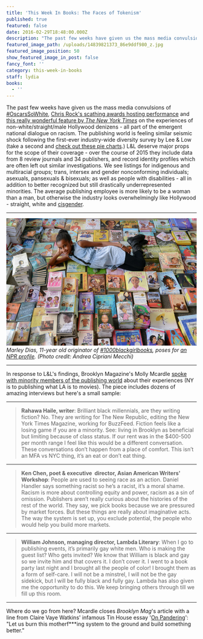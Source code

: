 ```yaml
---
title: 'This Week In Books: The Faces of Tokenism'
published: true
featured: false
date: 2016-02-29T18:48:00.000Z
description: "The past few weeks have given us the mass media convulsions of #OscarsSoWhite, Chris Rock's scathing awards hosting performance and this really wonderful feature by The New York Times on the experiences of non-white/straight/male Hollywood denizens - all part of the emergent national dialogue on racism."
featured_image_path: /uploads/14839821373_86e9ddf980_z.jpg
featured_image_position: 50
show_featured_image_in_post: false
fancy_font: ''
category: this-week-in-books
staff: lydia
books:
  - ''
---
```


The past few weeks have given us the mass media convulsions of [#OscarsSoWhite](https://twitter.com/hashtag/oscarssowhite), [Chris Rock's scathing awards hosting performance](http://www.reuters.com/article/us-awards-oscars-show-idUSKCN0W2071) and [this really wonderful feature by *The New York Times*](http://www.nytimes.com/interactive/2016/02/24/arts/hollywood-diversity-inclusion.html?_r=0) on the experiences of non-white/straight/male Hollywood denizens - all part of the emergent national dialogue on racism. The publishing world is feeling similar seismic shock following the first-ever industry-wide diversity survey by Lee & Low (take a second and [check out these pie charts](http://blog.leeandlow.com/2016/01/26/where-is-the-diversity-in-publishing-the-2015-diversity-baseline-survey-results/).) L&L deserve major props for the scope of their coverage - over the course of 2015 they include data from 8 review journals and 34 publishers, and record identity profiles which are often left out similar investigations. We see listings for indigenous and multiracial groups; trans, intersex and gender nonconforming individuals; asexuals, pansexuals & bisexuals; as well as people with disabilities - all in addition to better recognized but still drastically underrepresented minorities. The average publishing employee is more likely to be a woman than a man, but otherwise the industry looks overwhelmingly like Hollywood - straight, white and [cisgender](https://en.wikipedia.org/wiki/Cisgender).

---

![](/uploads/versions/andrea-cipriani-mecchi_slide-cf25996fe6f6940fa9fb4782d016c505ed7a7cdd-s800-c85---x----800-533x---.jpeg)*Marley Dias, 11-year old originator of [#1000blackgirlbooks](https://twitter.com/hashtag/1000blackgirlbooks), poses for [an NPR profile](http://www.npr.org/sections/ed/2016/02/26/467969663/wheres-the-color-in-kids-lit-ask-the-girl-with-1-000-books-and-counting). (Photo credit: Andrea Cipriani Mecchi)*

---

In response to L&L's findings, Brooklyn Magazine's Molly Mcardle [spoke with minority members of the publishing world](http://www.bkmag.com/2016/02/24/you-will-be-tokenized-speaking-out-about-the-state-of-diversity-in-publishing/) about their experiences (NY is to publishing what LA is to movies). The piece includes dozens of amazing interviews but here's a small sample:

---

> **Rahawa Haile, writer**: Brilliant black millennials, are they writing fiction? No. They are writing for The New Republic, editing the New York Times Magazine, working for BuzzFeed. Fiction feels like a losing game if you are a minority. See: living in Brooklyn as beneficial but limiting because of class status. If our rent was in the $400-500 per month range I feel like this would be a different conversation. These conversations don’t happen from a place of comfort. This isn’t an MFA vs NYC thing, it’s an eat or don’t eat thing.

---

> **Ken Chen, poet & executive  director, Asian American Writers' Workshop**: People are used to seeing race as an action. Daniel Handler says something racist so he’s a racist, it’s a moral shame. Racism is more about controlling equity and power, racism as a sin of omission. Publishers aren’t really curious about the histories of the rest of the world. They say, we pick books because we are pressured by market forces. But these things are really about imaginative acts. The way the system is set up, you exclude potential, the people who would help you build more markets.

---

> **William Johnson, managing director, Lambda Literary**: When I go to publishing events, it’s primarily gay white men. Who is making the guest list? Who gets invited? We know that William is black and gay so we invite him and that covers it. I don’t cover it. I went to a book party last night and I brought all the people of color! I brought them as a form of self-care. I will not be a minstrel, I will not be the gay sidekick, but I will be fully black and fully gay. Lambda has also given me the opportunity to do this. We keep bringing others through till we fill up this room.

---

Where do we go from here? Mcardle closes *Brooklyn Mag*'s article with a line from Claire Vaye Watkins' infamous Tin House essay '[On Pandering](http://www.tinhouse.com/blog/41314/on-pandering.html)': "Let us burn this motherf\*\*\*ing system to the ground and build something better."